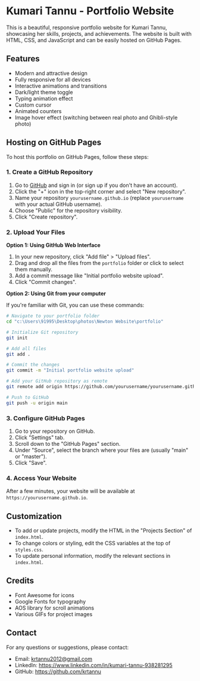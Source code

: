 # Kumari Tannu - Portfolio Website

This is a beautiful, responsive portfolio website for Kumari Tannu, showcasing her skills, projects, and achievements. The website is built with HTML, CSS, and JavaScript and can be easily hosted on GitHub Pages.

## Features

- Modern and attractive design
- Fully responsive for all devices
- Interactive animations and transitions
- Dark/light theme toggle
- Typing animation effect
- Custom cursor
- Animated counters
- Image hover effect (switching between real photo and Ghibli-style photo)

## Hosting on GitHub Pages

To host this portfolio on GitHub Pages, follow these steps:

### 1. Create a GitHub Repository

1. Go to [GitHub](https://github.com) and sign in (or sign up if you don't have an account).
2. Click the "+" icon in the top-right corner and select "New repository".
3. Name your repository `yourusername.github.io` (replace `yourusername` with your actual GitHub username).
4. Choose "Public" for the repository visibility.
5. Click "Create repository".

### 2. Upload Your Files

**Option 1: Using GitHub Web Interface**

1. In your new repository, click "Add file" > "Upload files".
2. Drag and drop all the files from the `portfolio` folder or click to select them manually.
3. Add a commit message like "Initial portfolio website upload".
4. Click "Commit changes".

**Option 2: Using Git from your computer**

If you're familiar with Git, you can use these commands:

```bash
# Navigate to your portfolio folder
cd "c:\Users\91995\Desktop\photos\Newton Website\portfolio"

# Initialize Git repository
git init

# Add all files
git add .

# Commit the changes
git commit -m "Initial portfolio website upload"

# Add your GitHub repository as remote
git remote add origin https://github.com/yourusername/yourusername.github.io.git

# Push to GitHub
git push -u origin main
```

### 3. Configure GitHub Pages

1. Go to your repository on GitHub.
2. Click "Settings" tab.
3. Scroll down to the "GitHub Pages" section.
4. Under "Source", select the branch where your files are (usually "main" or "master").
5. Click "Save".

### 4. Access Your Website

After a few minutes, your website will be available at `https://yourusername.github.io`.

## Customization

- To add or update projects, modify the HTML in the "Projects Section" of `index.html`.
- To change colors or styling, edit the CSS variables at the top of `styles.css`.
- To update personal information, modify the relevant sections in `index.html`.

## Credits

- Font Awesome for icons
- Google Fonts for typography
- AOS library for scroll animations
- Various GIFs for project images

## Contact

For any questions or suggestions, please contact:

- Email: krtannu2012@gmail.com
- LinkedIn: https://www.linkedin.com/in/kumari-tannu-938281295
- GitHub: https://github.com/krtannu
